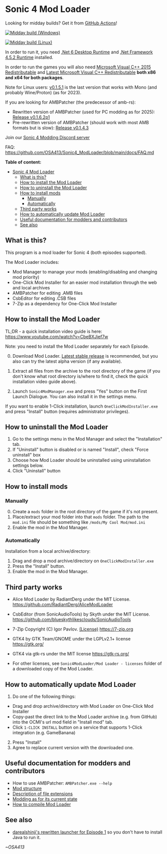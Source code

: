 # Sonic 4 Mod Loader

Looking for midday builds? Get it from [GitHub Actions](https://github.com/OSA413/Sonic4_ModLoader/actions)!

[![Midday build (Windows)](https://github.com/OSA413/Sonic4_ModLoader/actions/workflows/main_win.yml/badge.svg)](https://github.com/OSA413/Sonic4_ModLoader/actions/workflows/main_win.yml)

[![Midday build (Linux)](https://github.com/OSA413/Sonic4_ModLoader/actions/workflows/main_linux.yml/badge.svg)](https://github.com/OSA413/Sonic4_ModLoader/actions/workflows/main_linux.yml)

In order to run it, you need [.Net 6 Desktop Runtime](https://dotnet.microsoft.com/en-us/download/dotnet/6.0) and [.Net Framework 4.5.2 Runtime](https://dotnet.microsoft.com/en-us/download/dotnet-framework/net452) installed.

In order to run the games you will also need [Microsoft Visual C++ 2015 Redistributable](https://www.microsoft.com/en-us/download/details.aspx?id=52685) and [Latest Microsoft Visual C++ Redistributable](https://learn.microsoft.com/en-gb/cpp/windows/latest-supported-vc-redist?view=msvc-170#latest-microsoft-visual-c-redistributable-version) **both x86 and x64 for both packages**.

Note for Linux users: [v0.1.5.1](https://github.com/OSA413/Sonic4_ModLoader/releases/tag/v0.1.5.1) is the last version that works with Mono (and probably Wine/Proton) (as for 2023).

If you are looking for AMBPatcher (the predecessor of amb-rs):

* Rewritten version of AMBPatcher (used for PC modding as for 2025): [Release v0.1.6.2p1](https://github.com/OSA413/Sonic4_ModLoader/releases/tag/v0.1.6.2p1)
* Pre-rewritten version of AMBPatcher (should work with most AMB formats but is slow): [Release v0.1.4.3](https://github.com/OSA413/Sonic4_ModLoader/releases/tag/v0.1.4.3)

Join our [Sonic 4 Modding Discord server](https://discord.gg/WCp8BFyFxN)

FAQ: https://github.com/OSA413/Sonic4_ModLoader/blob/main/docs/FAQ.md

**Table of content:**

- [Sonic 4 Mod Loader](#sonic-4-mod-loader)
  - [What is this?](#what-is-this)
  - [How to install the Mod Loader](#how-to-install-the-mod-loader)
  - [How to uninstall the Mod Loader](#how-to-uninstall-the-mod-loader)
  - [How to install mods](#how-to-install-mods)
    - [Manually](#manually)
    - [Automatically](#automatically)
  - [Third party works](#third-party-works)
  - [How to automatically update Mod Loader](#how-to-automatically-update-mod-loader)
  - [Useful documentation for modders and contributors](#useful-documentation-for-modders-and-contributors)
  - [See also](#see-also)

## What is this?

This program is a mod loader for Sonic 4 (both episodes supported).

The Mod Loader includes:

* Mod Manager to manage your mods (enabling/disabling and changing mod priority)
* One-Click Mod Installer for an easier mod installation through the web and local archives
* AMBPatcher for editing .AMB files
* CsbEditor for editing .CSB files
* 7-Zip as a dependency for One-Click Mod Installer

## How to install the Mod Loader

TL;DR - a quick installation video guide is here: https://www.youtube.com/watch?v=CbeBXJief7w

Note: you need to install the Mod Loader separately for each Episode.

0. Download Mod Loader. [Latest stable release](https://github.com/OSA413/Sonic4_ModLoader/releases/latest) is recommended, but you also can try the latest alpha version (if any available).

1. Extract all files from the archive to the root directory of the game (if you don't know what root directory is/where to find it, check the quick installation video guide above).

2. Launch `Sonic4ModManager.exe` and press "Yes" button on the First Launch Dialogue. You can also install it in the settings menu.

If you want to enable 1-Click installation, launch `OneClickModInstaller.exe` and press "Install" button (requires administrator privileges).

## How to uninstall the Mod Loader

1. Go to the settings menu in the Mod Manager and select the "Installation" tab.
2. If "Uninstall" button is disabled or is named "Install", check "Force uninstall" box
3. Choose how Mod Loader should be uninstalled using uninstallation settings below.
4. Click "Uninstall" button

## How to install mods

### Manually

0. Create a `mods` folder in the root directory of the game if it's not present.
1. Place/extract your mod folder into that `mods` folder. The path to the `mod.ini` file should be something like `/mods/My Cool Mod/mod.ini`
2. Enable the mod in the Mod Manager.

### Automatically

Installation from a local archive/directory:

1. Drag and drop a mod archive/directory on `OneClickModInstaller.exe`
2. Press the "Install" button.
3. Enable the mod in the Mod Manager.

## Third party works

* Alice Mod Loader by RadiantDerg under the MIT License.
https://github.com/RadiantDerg/AliceModLoader

* CsbEditor (from SonicAudioTools) by Skyth under the MIT License.
https://github.com/blueskythlikesclouds/SonicAudioTools

* 7-Zip Copyright (C) Igor Pavlov.
[(License)](https://7-zip.org/license.txt)
https://7-zip.org

* GTK4 by GTK Team/GNOME under the LGPLv2.1+ license
https://gtk.org/

* GTK4 via gtk-rs under the MIT license https://gtk-rs.org/

* For other licenses, see `Sonic4ModLoader/Mod Loader - licenses` folder of a downloaded copy of the Mod Loader.

## How to automatically update Mod Loader

1. Do one of the following things:
* Drag and drop archive/directory with Mod Loader on One-Click Mod Installer
* Copy-past the direct link to the Mod Loader archive (e.g. from GitHub) into the OCMI's url mod field in "Install mod" tab.
* Click `1-CLICK INSTALL` button on a service that supports 1-Click integration (e.g. GameBanana)
2. Press "Install"
3. Agree to replace current version with the downloaded one.

## Useful documentation for modders and contributors
* How to use AMBPatcher: `AMBPatcher.exe --help`
* [Mod structure](https://github.com/OSA413/Sonic4_ModLoader/blob/main/docs/Mod%20structure.md)
* [Description of file extensions](https://github.com/OSA413/Sonic4_Tools/blob/master/docs/File%20description.md)
* [Modding as for its current state](https://gamebanana.com/tuts/14585)
* [How to compile Mod Loader](https://github.com/OSA413/Sonic4_ModLoader/blob/main/docs/compile.md)

## See also

* [darealshinji's rewritten launcher for Episode 1](https://github.com/darealshinji/sonic-4-launcher) so you don't have to install Java to run it.

*~OSA413*
